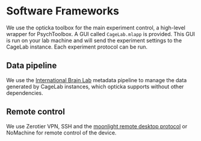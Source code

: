 # Software Frameworks

We use the opticka toolbox for the main experiment control, a high-level wrapper for PsychToolbox. A GUI called `CageLab.mlapp` is provided. This GUI is run on your lab machine and will send the experiment settings to the CageLab instance. Each experiment protocol can be run.

## Data pipeline

We use the [International Brain Lab](https://doi.org/10.1038/s41592-022-01742-6) metadata pipeline to manage the data generated by CageLab instances, which opticka supports without other dependencies. 


## Remote control

We use Zerotier VPN, SSH and the [moonlight remote desktop protocol](https://moonlight-stream.org) or NoMachine for remote control of the device.

